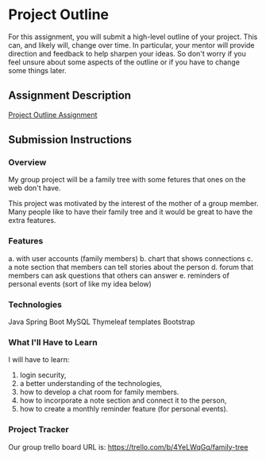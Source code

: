 # Project Outline
For this assignment, you will submit a high-level outline of your project. This can, and likely will, change over time. In particular, your mentor will provide direction and feedback to help sharpen your ideas. So don't worry if you feel unsure about some aspects of the outline or if you have to change some things later.

## Assignment Description
[Project Outline Assignment](https://education.launchcode.org/liftoff/modules/assignments/project-outline)

## Submission Instructions

### Overview

My group project will be a family tree with some fetures that ones on the web don't have.

This project was motivated by the interest of the mother of a group member.  Many people like to have their family tree and it would be great to have the extra features.

### Features

a. with user accounts (family members)
b. chart that shows connections
c. a note section that members can tell stories about the person
d. forum that members can ask questions that others can answer
e. reminders of personal events (sort of like my idea below)

### Technologies

Java
Spring Boot
MySQL
Thymeleaf templates
Bootstrap

### What I'll Have to Learn

I will have to learn:
1. login security,
2. a better understanding of the technologies, 
3. how to develop a chat room for family members. 
4. how to incorporate a note section and connect it to the person, 
5. how to create a monthly reminder feature (for personal events).

### Project Tracker

Our group trello board URL is:
https://trello.com/b/4YeLWqGq/family-tree 
